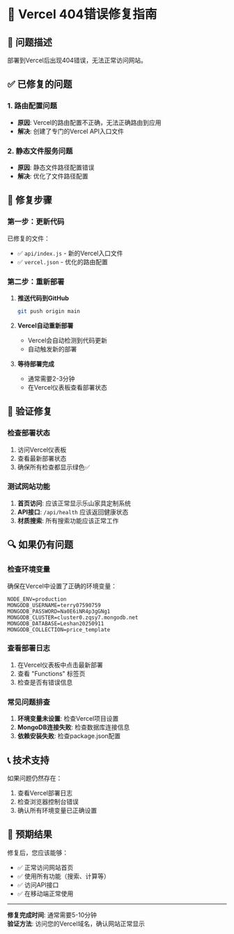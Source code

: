 # 🔧 Vercel 404错误修复指南

## 🚨 问题描述
部署到Vercel后出现404错误，无法正常访问网站。

## ✅ 已修复的问题

### 1. 路由配置问题
- **原因**: Vercel的路由配置不正确，无法正确路由到应用
- **解决**: 创建了专门的Vercel API入口文件

### 2. 静态文件服务问题
- **原因**: 静态文件路径配置错误
- **解决**: 优化了文件路径配置

## 🔄 修复步骤

### 第一步：更新代码
已修复的文件：
- ✅ `api/index.js` - 新的Vercel入口文件
- ✅ `vercel.json` - 优化的路由配置

### 第二步：重新部署
1. **推送代码到GitHub**
   ```bash
   git push origin main
   ```

2. **Vercel自动重新部署**
   - Vercel会自动检测到代码更新
   - 自动触发新的部署

3. **等待部署完成**
   - 通常需要2-3分钟
   - 在Vercel仪表板查看部署状态

## 🧪 验证修复

### 检查部署状态
1. 访问Vercel仪表板
2. 查看最新部署状态
3. 确保所有检查都显示绿色✅

### 测试网站功能
1. **首页访问**: 应该正常显示乐山家具定制系统
2. **API接口**: `/api/health` 应该返回健康状态
3. **材质搜索**: 所有搜索功能应该正常工作

## 🔍 如果仍有问题

### 检查环境变量
确保在Vercel中设置了正确的环境变量：
```
NODE_ENV=production
MONGODB_USERNAME=terry07590759
MONGODB_PASSWORD=Na0E6iNR4p3gGNg1
MONGODB_CLUSTER=cluster0.zqsy7.mongodb.net
MONGODB_DATABASE=Leshan20250911
MONGODB_COLLECTION=price_template
```

### 查看部署日志
1. 在Vercel仪表板中点击最新部署
2. 查看 "Functions" 标签页
3. 检查是否有错误信息

### 常见问题排查
1. **环境变量未设置**: 检查Vercel项目设置
2. **MongoDB连接失败**: 检查数据库连接信息
3. **依赖安装失败**: 检查package.json配置

## 📞 技术支持

如果问题仍然存在：
1. 查看Vercel部署日志
2. 检查浏览器控制台错误
3. 确认所有环境变量已正确设置

## 🎉 预期结果

修复后，您应该能够：
- ✅ 正常访问网站首页
- ✅ 使用所有功能（搜索、计算等）
- ✅ 访问API接口
- ✅ 在移动端正常使用

---

**修复完成时间**: 通常需要5-10分钟  
**验证方法**: 访问您的Vercel域名，确认网站正常显示
